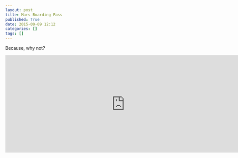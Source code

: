 ```yaml
---
layout: post
title: Mars Boarding Pass
published: True
date: 2015-09-09 12:12
categories: []
tags: []
---
```


Because, why not?

<!--more-->

<iframe src="http://mars.nasa.gov/participate/send-your-name/insight/?action=getcert&e=1&pid=3&cn=751002275236" width="750" height="307" scrolling="no" frameborder="0"></iframe>


